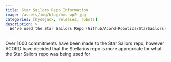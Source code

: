 ```yaml
---
title: Star Sailors Repo Information
image: /assets/img/blog/nms-wp2.jpg
categories: [hydejack, releases, robots]
description: >
  We've used the Star Sailors Repo (Github/Acord-Robotics/StarSailors) for the past few months to catalogue the development of Stellarios. From now, that repo will only dicuss the development of the Star Sailors novella series, which will also be discussed here.
---
```


Over 1000 commitments have been made to the Star Sailors repo, however ACORD have decided that the Stellarios repo is more appropriate for what the Star Sailors repo was being used for
